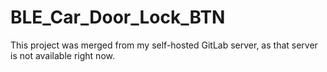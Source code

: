 # BLE_Car_Door_Lock_BTN

This project was merged from my self-hosted GitLab server, as that server is not available right now.

